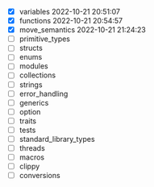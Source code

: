 * [x] variables 2022-10-21 20:51:07
* [x] functions 2022-10-21 20:54:57
* [x] move_semantics 2022-10-21 21:24:23
* [ ] primitive_types
* [ ] structs
* [ ] enums
* [ ] modules
* [ ] collections
* [ ] strings
* [ ] error_handling
* [ ] generics
* [ ] option
* [ ] traits
* [ ] tests
* [ ] standard_library_types
* [ ] threads
* [ ] macros
* [ ] clippy
* [ ] conversions